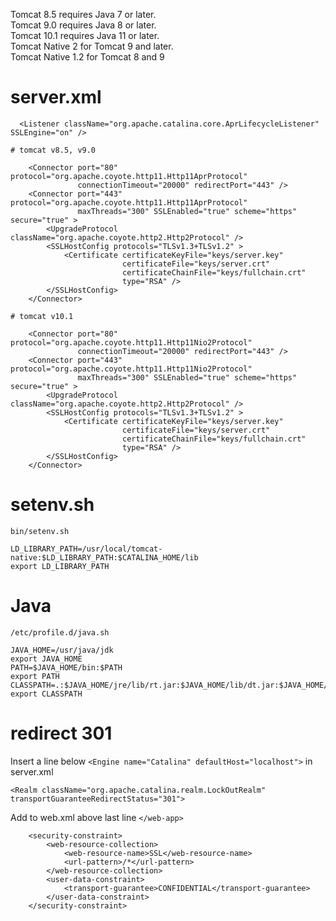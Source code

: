 Tomcat 8.5 requires Java 7 or later.\
Tomcat 9.0 requires Java 8 or later.\
Tomcat 10.1 requires Java 11 or later.\
Tomcat Native 2 for Tomcat 9 and later.\
Tomcat Native 1.2 for Tomcat 8 and 9

# server.xml

```
  <Listener className="org.apache.catalina.core.AprLifecycleListener" SSLEngine="on" />
```

```
# tomcat v8.5, v9.0

    <Connector port="80" protocol="org.apache.coyote.http11.Http11AprProtocol"
               connectionTimeout="20000" redirectPort="443" />
    <Connector port="443" protocol="org.apache.coyote.http11.Http11AprProtocol"
               maxThreads="300" SSLEnabled="true" scheme="https" secure="true" >
        <UpgradeProtocol className="org.apache.coyote.http2.Http2Protocol" />
        <SSLHostConfig protocols="TLSv1.3+TLSv1.2" >
            <Certificate certificateKeyFile="keys/server.key"
                         certificateFile="keys/server.crt"
                         certificateChainFile="keys/fullchain.crt"
                         type="RSA" />
        </SSLHostConfig>
    </Connector>

# tomcat v10.1

    <Connector port="80" protocol="org.apache.coyote.http11.Http11Nio2Protocol"
               connectionTimeout="20000" redirectPort="443" />
    <Connector port="443" protocol="org.apache.coyote.http11.Http11Nio2Protocol"
               maxThreads="300" SSLEnabled="true" scheme="https" secure="true" >
        <UpgradeProtocol className="org.apache.coyote.http2.Http2Protocol" />
        <SSLHostConfig protocols="TLSv1.3+TLSv1.2" >
            <Certificate certificateKeyFile="keys/server.key"
                         certificateFile="keys/server.crt"
                         certificateChainFile="keys/fullchain.crt"
                         type="RSA" />
        </SSLHostConfig>
    </Connector>

```

# setenv.sh
```bin/setenv.sh```
```
LD_LIBRARY_PATH=/usr/local/tomcat-native:$LD_LIBRARY_PATH:$CATALINA_HOME/lib
export LD_LIBRARY_PATH
```

# Java
```/etc/profile.d/java.sh```
```
JAVA_HOME=/usr/java/jdk
export JAVA_HOME
PATH=$JAVA_HOME/bin:$PATH
export PATH
CLASSPATH=.:$JAVA_HOME/jre/lib/rt.jar:$JAVA_HOME/lib/dt.jar:$JAVA_HOME/lib/tools.jar
export CLASSPATH
```

# redirect 301
Insert a line below ```<Engine name="Catalina" defaultHost="localhost">``` in server.xml
```
<Realm className="org.apache.catalina.realm.LockOutRealm" transportGuaranteeRedirectStatus="301">
```
Add to web.xml above last line ```</web-app>```

```
    <security-constraint>
        <web-resource-collection>
            <web-resource-name>SSL</web-resource-name>
            <url-pattern>/*</url-pattern>
        </web-resource-collection>
        <user-data-constraint>
            <transport-guarantee>CONFIDENTIAL</transport-guarantee>
        </user-data-constraint>
    </security-constraint>
```
